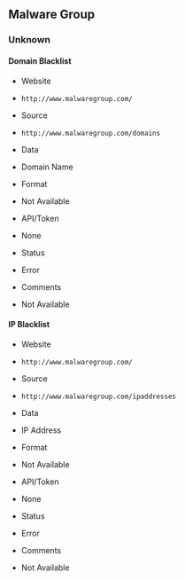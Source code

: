## Malware Group

### Unknown

#### Domain Blacklist
>
* Website
 - `http://www.malwaregroup.com/`
* Source
 - `http://www.malwaregroup.com/domains`
* Data
 - Domain Name
* Format
 - Not Available
* API/Token
 - None
* Status
 - Error
* Comments
 - Not Available

#### IP Blacklist
>
* Website
 - `http://www.malwaregroup.com/`
* Source
 - `http://www.malwaregroup.com/ipaddresses`
* Data
 - IP Address
* Format
 - Not Available
* API/Token
 - None
* Status
 - Error
* Comments
 - Not Available
